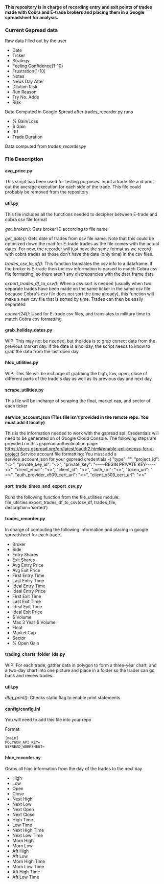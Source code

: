 **This repository is in charge of recording entry and exit points of trades made with
Cobra and E-trade brokers and placing them in a Google spreadsheet for analysis.**

### Current Gspread data

Raw data filled out by the user
*   Date
*   Ticker
*   Strategy
*   Feeling	Confidence(1-10)
*   Frustration(1-10)
*   Notes
*   News Day After
*   Dilution Risk
*   Run Reason
*   Try No.	Adds
*   Risk

Data Computed in Google Spread after trades_recorder.py runs
* % Gain/Loss
* $ Gain
* RR
* Trade Duration

Data computed from *trades_recorder.py*

### File Description

#### avg_price.py

This script has been used for testing purposes.
Input a trade file and print out the average execution for each side of the trade.
This file could probably be removed from the repository

#### util.py

This file includes all the functions needed to decipher between E-trade and cobra csv file format

*get_broker()*:
Gets broker ID according to file name

*get_date()*:
Gets date of trades from csv file name. Note that this could be optimized down
the road for E-trade trades as the file comes with the actual dates. For now, the
recorder will just have the same format as we record with cobra trades as those don't have
the date (only time) in the csv files.

*trades_csv_to_df()*:
This function translates the csv info to a dataframe. If the broker is E-trade then
the csv information is parsed to match Cobra csv file formatting, so there aren't any
discrepancies with the data frame data

*export_trades_df_to_csv()*:
When a csv sort is needed (usually when two separate trades have been made on the
same ticker in the same csv file because Cobra's csv file does not sort the time
already), this function will make a new csv file that is sorted by time. Trades can
then be easily separated

*convert24()*:
Used for E-trade csv files, and translates to military time to match Cobra csv
formatting

#### grab_holiday_dates.py
WIP: This may not be needed, but the idea is to grab correct data from the previous
market day. If the date is a holiday, the script needs to know to grab the data from
the last open day

#### hloc_utilities.py
WIP: This file will be incharge of grabbing the high, low, open, close of different
parts of the trade's day as well as its previous day and next day

#### scrape_utilities.py
This file will be incharge of scraping the float, market cap, and sector of each
ticker

#### service_account.json (This file isn't provided in the remote repo. You must add it locally)
This is the information needed to work with the gspread api. Credentials will need
to be generated on of Google Cloud Console. The following steps are provided on
this gspread authentication page:
https://docs.gspread.org/en/latest/oauth2.html#enable-api-access-for-a-project
Service account file formatting:
You must add a service_account.json for your gspread credentials
-{
  "type": "",
  "project_id": "<>",
  "private_key_id": "<>",
  "private_key": "-----BEGIN PRIVATE KEY-----<>",
  "client_email": "<>",
  "client_id": "<>",
  "auth_uri": "<>",
  "token_uri": "<>",
  "auth_provider_x509_cert_url": "<>",
  "client_x509_cert_url": "<>"

#### sort_trade_times_and_export_csv.py
Runs the following function from the file_utilities module:
file_utilities.export_trades_df_to_csv(csv_df, trades_file, description='sorted')

#### trades_recorder.py
In charge of computing the following information and placing in google spreadsheet
for each trade.

*   Broker
*   Side
*   Entry Shares
*   Exit Shares
*   Avg Entry Price
*   Avg Exit Price
*   First Entry Time
*   Last Entry Time
*   Ideal Entry Time
*   Ideal Entry Price
*   First Exit Time
*   Last Exit Time
*   Ideal Exit Time
*   Ideal Exit Price
*   $ Volume
*   Max 3 Year $ Volume
*   Float
*   Market Cap
*   Sector
*   % Open Gain

#### trading_charts_folder_ids.py
WIP: For each trade, gather data in polygon to form a three-year chart, and a two-day
chart into one picture and place in a folder so the trader can go back and review
trades.

#### util.py
*dbg_print()*:
Checks static flag to enable print statements

#### config/config.ini
You will need to add this file into your repo

Format:

````
[main]
POLYGON_API_KEY=
GSPREAD_WORKSHEET=
````


#### hloc_recorder.py
Grabs all hloc information from the day of the trades to the next day

* High
* Low
* Open
* Close
* Next High
* Next Low
* Next Open
* Next Close
* High Time
* Low Time
* Next High Time
* Next Low Time
* Morn High
* Morn Low
* Aft High
* Aft Low
* Morn High Time
* Morn Low Time
* Aft High Time
* Aft Low Time

